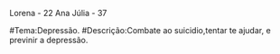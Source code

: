 Lorena - 22
Ana Júlia - 37

#Tema:Depressão.
#Descrição:Combate ao suicidio,tentar te ajudar, e previnir a depressão.

